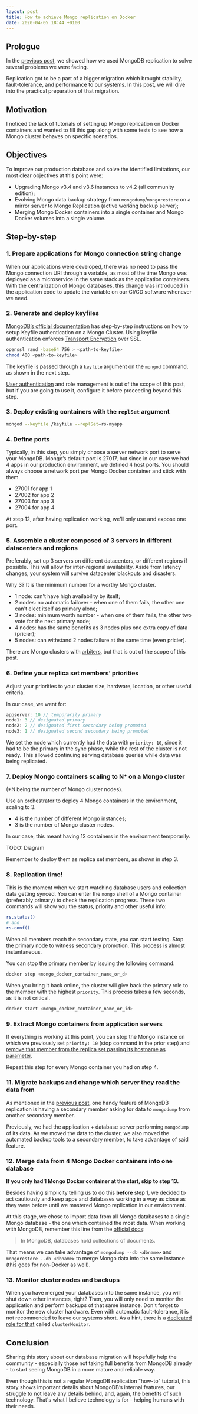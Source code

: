```yaml
---
layout: post
title: How to achieve Mongo replication on Docker
date: 2020-04-05 18:44 +0100
---
```


## Prologue

In the [previous post](https://blog.jscrambler.com/how-we-achieved-mongodb-replication-on-docker/), we showed how we used MongoDB replication to solve several problems we were facing.

Replication got to be a part of a bigger migration which brought stability, fault-tolerance, and performance to our systems. In this post, we will dive into the practical preparation of that migration.

## Motivation

I noticed the lack of tutorials of setting up Mongo replication on Docker containers and wanted to fill this gap along with some tests to see how a Mongo cluster behaves on specific scenarios.

## Objectives

To improve our production database and solve the identified limitations, our most clear objectives at this point were:

- Upgrading Mongo v3.4 and v3.6 instances to v4.2 (all community edition);
- Evolving Mongo data backup strategy from `mongodump`/`mongorestore` on a mirror server to Mongo Replication (active working backup server);
- Merging Mongo Docker containers into a single container and Mongo Docker volumes into a single volume.

## Step-by-step

### 1. Prepare applications for Mongo connection string change

When our applications were developed, there was no need to pass the Mongo connection URI through a variable, as most of the time Mongo was deployed as a microservice in the same stack as the application containers. With the centralization of Mongo databases, this change was introduced in the application code to update the variable on our CI/CD software whenever we need.

### 2. Generate and deploy keyfiles

[MongoDB’s official documentation](https://docs.mongodb.com/manual/tutorial/enforce-keyfile-access-control-in-existing-replica-set/) has step-by-step instructions on how to setup Keyfile authentication on a Mongo Cluster. Using keyfile authentication enforces [Transport Encryption](https://docs.mongodb.com/manual/core/security-transport-encryption/) over SSL.

```bash
openssl rand -base64 756 > <path-to-keyfile>
chmod 400 <path-to-keyfile>
```

The keyfile is passed through a `keyfile` argument on the `mongod` command, as shown in the next step.

[User authentication](https://docs.mongodb.com/manual/tutorial/enable-authentication) and role management is out of the scope of this post, but if you are going to use it, configure it before proceeding beyond this step.

### 3. Deploy existing containers with the `replSet` argument

```bash
mongod --keyfile /keyfile --replSet=rs-myapp
```

### 4. Define ports

Typically, in this step, you simply choose a server network port to serve your MongoDB. Mongo’s default port is 27017, but since in our case we had 4 apps in our production environment, we defined 4 host ports. You should always choose a network port per Mongo Docker container and stick with them.

- 27001 for app 1
- 27002 for app 2
- 27003 for app 3
- 27004 for app 4

At step 12, after having replication working, we'll only use and expose one port.

### 5. Assemble a cluster composed of 3 servers in different datacenters and regions

Preferably, set up 3 servers on different datacenters, or different regions if possible. This will allow for inter-regional availability. Aside from latency changes, your system will survive datacenter blackouts and disasters.

Why 3? It is the minimum number for a worthy Mongo cluster.

- 1 node: can't have high availability by itself;
- 2 nodes: no automatic failover - when one of them fails, the other one can't elect itself as primary alone;
- 3 nodes: minimum worth number - when one of them fails, the other two vote for the next primary node;
- 4 nodes: has the same benefits as 3 nodes plus one extra copy of data (pricier);
- 5 nodes: can withstand 2 nodes failure at the same time (even pricier).

There are Mongo clusters with [arbiters](https://docs.mongodb.com/manual/core/replica-set-arbiter/), but that is out of the scope of this post.

### 6. Define your replica set members’ priorities

Adjust your priorities to your cluster size, hardware, location, or other useful criteria.

In our case, we went for:
```js
appserver: 10 // temporarily primary
node1: 3 // designated primary
node2: 2 // designated first secondary being promoted
node3: 1 // designated second secondary being promoted
```

We set the node which currently had the data with `priority: 10`, since it had to be the primary in the sync phase, while the rest of the cluster is not ready. This allowed continuing serving database queries while data was being replicated.

### 7. Deploy Mongo containers scaling to N* on a Mongo cluster

(\*N being the number of Mongo cluster nodes).

Use an orchestrator to deploy 4 Mongo containers in the environment, scaling to 3.

- 4 is the number of different Mongo instances;
- 3 is the number of Mongo cluster nodes.

In our case, this meant having 12 containers in the environment temporarily.

TODO: Diagram

Remember to deploy them as replica set members, as shown in step 3.

### 8. Replication time!

This is the moment when we start watching database users and collection data getting synced. You can enter the `mongo` shell of a Mongo container (preferably primary) to check the replication progress. These two commands will show you the status, priority and other useful info:
```bash
rs.status()
# and
rs.conf()
```

When all members reach the secondary state, you can start testing. Stop the primary node to witness secondary promotion. This process is almost instantaneous.

You can stop the primary member by issuing the following command:

```bash
docker stop <mongo_docker_container_name_or_d>
```

When you bring it back online, the cluster will give back the primary role to the member with the highest `priority`. This process takes a few seconds, as it is not critical.

```bash
docker start <mongo_docker_container_name_or_id>
```

### 9. Extract Mongo containers from application servers

If everything is working at this point, you can stop the Mongo instance on which we previously set `priority: 10` (stop command in the prior step) and [remove that member from the replica set passing its hostname as parameter](https://docs.mongodb.com/manual/reference/method/rs.remove/).

Repeat this step for every Mongo container you had on step 4.

### 11. Migrate backups and change which server they read the data from

As mentioned in the [previous post](https://blog.jscrambler.com/how-we-achieved-mongodb-replication-on-docker/), one handy feature of MongoDB replication is having a secondary member asking for data to `mongodump` from another secondary member.

Previously, we had the application + database server performing `mongodump` of its data. As we moved the data to the cluster, we also moved the automated backup tools to a secondary member, to take advantage of said feature.

### 12. Merge data from 4 Mongo Docker containers into one database

**If you only had 1 Mongo Docker container at the start, skip to step 13.**

Besides having simplicity telling us to do this **before** step 1, we decided to act cautiously and keep apps and databases working in a way as close as they were before until we mastered Mongo replication in our environment.

At this stage, we chose to import data from all Mongo databases to a single Mongo database - the one which contained the most data. When working with MongoDB, remember this line from the [official docs](https://docs.mongodb.com/manual/core/databases-and-collections/):

> In MongoDB, databases hold collections of documents.

That means we can take advantage of `mongodump --db <dbname>` and `mongorestore --db <dbname>` to merge Mongo data into the same instance (this goes for non-Docker as well).

### 13. Monitor cluster nodes and backups

When you have merged your databases into the same instance, you will shut down other instances, right? Then, you will only need to monitor the application and perform backups of that same instance. Don't forget to monitor the new cluster hardware. Even with automatic fault-tolerance, it is not recommended to leave our systems short. As a hint, there is a [dedicated role for that](https://docs.mongodb.com/manual/reference/built-in-roles/#clusterMonitor) called `clusterMonitor`.

## Conclusion

Sharing this story about our database migration will hopefully help the community - especially those not taking full benefits from MongoDB already - to start seeing MongoDB in a more mature and reliable way.

Even though this is not a regular MongoDB replication "how-to" tutorial, this story shows important details about MongoDB’s internal features, our struggle to not leave any details behind, and, again, the benefits of such technology. That's what I believe technology is for - helping humans with their needs.
